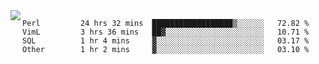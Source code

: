 

<a href="https://github.com/anuraghazra/github-readme-stats">
  <img align="left" src="https://github-readme-stats.vercel.app/api?username=kfly8&count_private=true&show_icons=true&theme=calm" />
</a>


<!--START_SECTION:waka-->

```text
Perl         24 hrs 32 mins  ██████████████████▒░░░░░░   72.82 %
VimL         3 hrs 36 mins   ██▓░░░░░░░░░░░░░░░░░░░░░░   10.71 %
SQL          1 hr 4 mins     ▓░░░░░░░░░░░░░░░░░░░░░░░░   03.17 %
Other        1 hr 2 mins     ▓░░░░░░░░░░░░░░░░░░░░░░░░   03.10 %
```

<!--END_SECTION:waka-->
